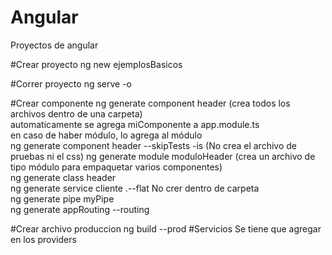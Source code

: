 # Angular
Proyectos de angular

#Crear proyecto
	ng new ejemplosBasicos

#Correr proyecto
	ng serve -o

#Crear componente
	ng generate component header (crea todos los archivos dentro de una carpeta)		
		automaticamente se agrega miComponente a app.module.ts			
		en caso de haber módulo, lo agrega al módulo	
	ng generate component header --skipTests -is (No crea el archivo de pruebas ni el css)
	ng generate module moduloHeader (crea un archivo de tipo módulo para empaquetar varios componentes)			
	ng generate class header							
	ng generate service cliente	 .--flat	No crer dentro de carpeta		
	ng generate pipe myPipe							
	ng generate appRouting --routing

#Crear archivo produccion
	ng build --prod
#Servicios
	Se tiene que agregar en los providers




